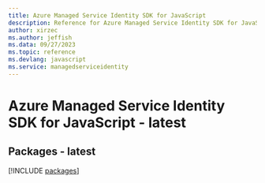 ```yaml
---
title: Azure Managed Service Identity SDK for JavaScript
description: Reference for Azure Managed Service Identity SDK for JavaScript
author: xirzec
ms.author: jeffish
ms.data: 09/27/2023
ms.topic: reference
ms.devlang: javascript
ms.service: managedserviceidentity
---
```

# Azure Managed Service Identity SDK for JavaScript - latest
## Packages - latest
[!INCLUDE [packages](managed-service-identity-index.md)]